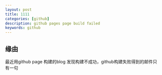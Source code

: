 ```yaml
---
layout: post
title: 1111
categories: [github]
description: github pages page build failed
keywords: github
---
```


## 缘由
最近用github page 构建的blog 发现构建不成功，github构建失败得到的邮件只有一句
